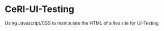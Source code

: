CeRI-UI-Testing
===============

Using Javascript/CSS to manipulate the HTML of a live site for UI-Testing

